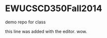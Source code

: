 EWUCSCD350Fall2014
==================

demo repo for class

this line was added with the editor.  wow.
